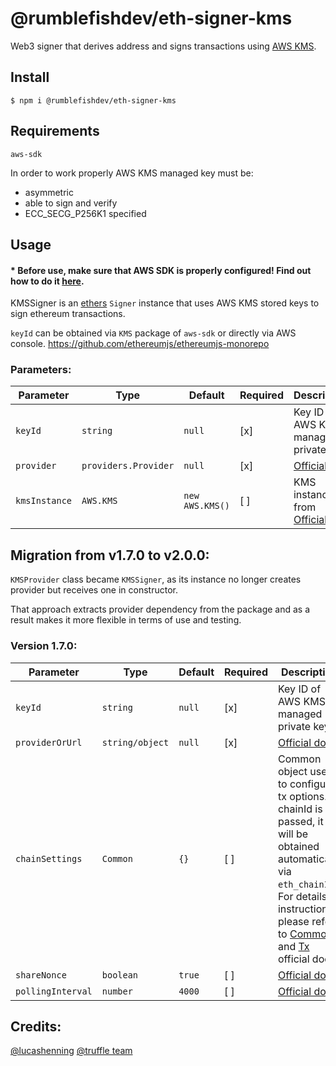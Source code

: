 # @rumblefishdev/eth-signer-kms

Web3 signer that derives address and signs transactions using [AWS KMS](https://aws.amazon.com/kms/).

## Install
```
$ npm i @rumblefishdev/eth-signer-kms
```

## Requirements
```
aws-sdk
```

In order to work properly AWS KMS managed key must be:
- asymmetric
- able to sign and verify
- ECC_SECG_P256K1 specified


## Usage

#### * Before use, make sure that AWS SDK is properly configured! Find out how to do it [here](https://docs.aws.amazon.com/sdk-for-javascript/v2/developer-guide/configuring-the-jssdk.html).


KMSSigner is an [ethers](https://docs.ethers.io/v5/api/signer/) `Signer` instance that uses AWS KMS stored keys to sign ethereum transactions.

`keyId` can be obtained via `KMS` package of `aws-sdk` or directly via AWS console.
https://github.com/ethereumjs/ethereumjs-monorepo

### Parameters:

| Parameter | Type | Default | Required | Description |
| ------ | ---- | ------- | ----------- | ----------- |
|`keyId`|`string`| `null`| [x] | Key ID of AWS KMS managed private key |
| `provider` | `providers.Provider` | `null` | [x] | [Official doc](https://docs.ethers.io/v5/api/providers/provider/) |
|`kmsInstance` | `AWS.KMS` | `new AWS.KMS()` | [ ] | KMS instance from [Official doc](https://www.npmjs.com/package/aws-sdk)

## Migration from v1.7.0 to v2.0.0:
`KMSProvider` class became `KMSSigner`, as its instance no longer creates provider but receives one in constructor.

That approach extracts provider dependency from the package and as a result makes it more flexible in terms of use and testing.

### Version 1.7.0:

| Parameter | Type | Default | Required | Description |
| ------ | ---- | ------- | ----------- | ----------- |
|`keyId`|`string`| `null`| [x] | Key ID of AWS KMS managed private key |
| `providerOrUrl` | `string/object` | `null` | [x] | [Official doc](https://github.com/trufflesuite/truffle/blob/develop/packages/hdwallet-provider/README.md#instantiation) |
|`chainSettings` | `Common` | `{}` | [ ] | Common object used to configure tx options. If chainId is not passed, it will be obtained automatically via `eth_chainId`. For details instructions please refer to [Common](https://github.com/ethereumjs/ethereumjs-monorepo/tree/master/packages/common) and [Tx]() official docs|
| `shareNonce` | `boolean` | `true` | [ ] | [Official doc](https://github.com/trufflesuite/truffle/blob/develop/packages/hdwallet-provider/README.md#instantiation) |
| `pollingInterval` | `number` | `4000` | [ ] | [Official doc](https://github.com/trufflesuite/truffle/blob/develop/packages/hdwallet-provider/README.md#instantiation) |

## Credits:

[@lucashenning](https://github.com/lucashenning/aws-kms-ethereum-signing)
[@truffle team](https://github.com/trufflesuite/truffle/tree/develop/packages/hdwallet-provider)
